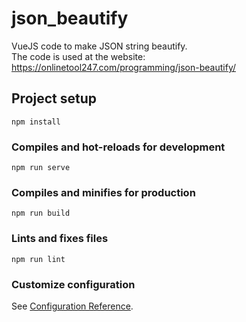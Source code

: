 # json_beautify
VueJS code to make JSON string beautify.
<br>
The code is used at the website: https://onlinetool247.com/programming/json-beautify/

## Project setup
```
npm install
```

### Compiles and hot-reloads for development
```
npm run serve
```

### Compiles and minifies for production
```
npm run build
```

### Lints and fixes files
```
npm run lint
```

### Customize configuration
See [Configuration Reference](https://cli.vuejs.org/config/).
